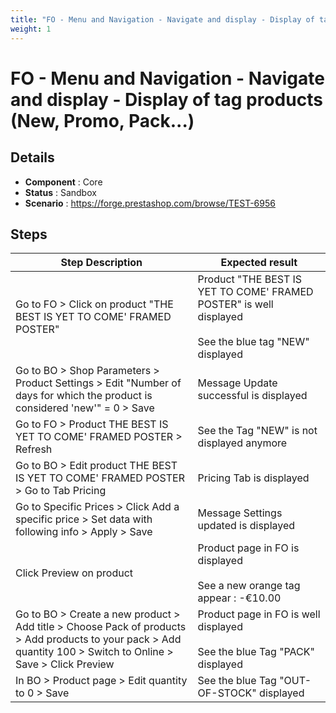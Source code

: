 ```yaml
---
title: "FO - Menu and Navigation - Navigate and display - Display of tag products (New, Promo, Pack...)"
weight: 1
---
```


# FO - Menu and Navigation - Navigate and display - Display of tag products (New, Promo, Pack...)
## Details
* **Component** : Core
* **Status** : Sandbox
* **Scenario** : https://forge.prestashop.com/browse/TEST-6956

## Steps
| Step Description | Expected result |
| ----- | ----- |
| Go to FO > Click on product "THE BEST IS YET TO COME' FRAMED POSTER" | Product "THE BEST IS YET TO COME' FRAMED POSTER" is well displayed<br><br>See the blue tag "NEW" displayed |
| Go to BO > Shop Parameters > Product Settings > Edit "Number of days for which the product is considered 'new'" = 0 > Save | Message Update successful is displayed |
| Go to FO > Product THE BEST IS YET TO COME' FRAMED POSTER > Refresh | See the Tag "NEW" is not displayed anymore |
| Go to BO > Edit product THE BEST IS YET TO COME' FRAMED POSTER > Go to Tab Pricing | Pricing Tab is displayed |
| Go to Specific Prices > Click Add a specific price > Set data with following info > Apply > Save | Message Settings updated is displayed |
| Click Preview on product | Product page in FO is displayed<br><br>See a new orange tag appear : -€10.00 |
| Go to BO > Create a new product > Add title > Choose Pack of products > Add products to your pack > Add quantity 100 > Switch to Online > Save > Click Preview | Product page in FO is well displayed<br><br>See the blue Tag "PACK" displayed |
| In BO > Product page > Edit quantity to 0 > Save | See the blue Tag "OUT-OF-STOCK" displayed |
